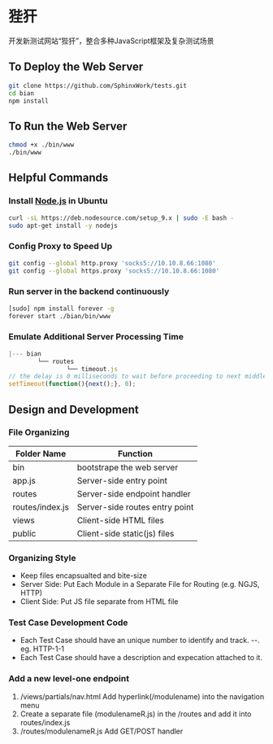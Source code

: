 # 狴犴
开发新测试网站“狴犴”，整合多种JavaScript框架及复杂测试场景  
## To Deploy the Web Server
```sh
git clone https://github.com/SphinxWork/tests.git
cd bian
npm install
```
## To Run the Web Server
``` bash
chmod +x ./bin/www
./bin/www
```
## Helpful Commands
### Install [Node.js][0] in Ubuntu
``` bash
curl -sL https://deb.nodesource.com/setup_9.x | sudo -E bash -
sudo apt-get install -y nodejs
```
### Config Proxy to Speed Up
``` bash
git config --global http.proxy 'socks5://10.10.8.66:1080'
git config --global https.proxy 'socks5://10.10.8.66:1080'
``` 
### Run server in the backend continuously
``` bash
[sudo] npm install forever -g
forever start ./bian/bin/www
```
### Emulate Additional Server Processing Time
``` JavaScript
|--- bian
        └── routes
                └── timeout.js
// the delay is 0 milliseconds to wait before proceeding to next middleware
setTimeout(function(){next();}, 0);
```
## Design and Development
### File Organizing
Folder Name | Function
----------- | --------
bin | bootstrape the web server
app.js | Server-side entry point
routes | Server-side endpoint handler
routes/index.js | Server-side routes entry point
views  | Client-side HTML files
public | Client-side static(js) files

### Organizing Style
+ Keep files encapsualted and bite-size
+ Server Side: Put Each Module in a Separate File for Routing (e.g. NGJS, HTTP)
+ Client Side: Put JS file separate from HTML file

### Test Case Development Code
+ Each Test Case should have an unique number to identify and track. <module-name>-<test-suite>-<case-number>. eg. HTTP-1-1
+ Each Test Case should have a description and expecation attached to it.

### Add a new level-one endpoint
1. /views/partials/nav.html Add hyperlink(/modulename) into the navigation menu
2. Create a separate file (modulenameR.js) in the /routes and add it into routes/index.js
3. /routes/modulenameR.js Add GET/POST handler


[0]: https://nodejs.org/en/download/package-manager/